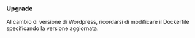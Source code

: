 ### Upgrade

Al cambio di versione di Wordpress, ricordarsi di modificare il Dockerfile specificando la versione aggiornata.